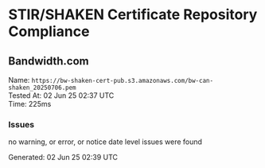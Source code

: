 # STIR/SHAKEN Certificate Repository Compliance

## Bandwidth.com

Name: `https://bw-shaken-cert-pub.s3.amazonaws.com/bw-can-shaken_20250706.pem`\
Tested At: 02 Jun 25 02:37 UTC\
Time: 225ms

### Issues

no warning, or error, or notice date level issues were found

Generated: 02 Jun 25 02:39 UTC